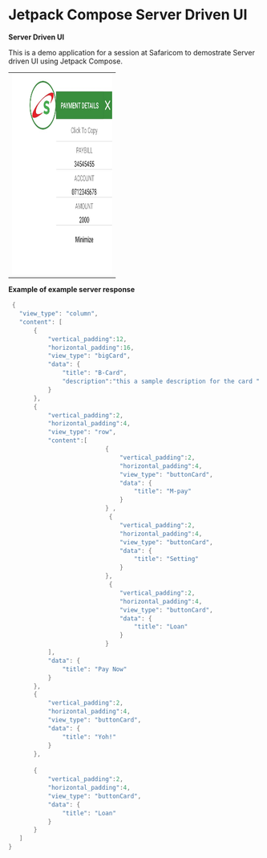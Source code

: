 # Jetpack Compose Server Driven UI
**Server Driven UI**

This is a demo application for a session at Safaricom to demostrate Server driven  UI using  Jetpack Compose.


<table>
<tr>
<td>
<img  width="200" height="400" src="https://github.com/AmosKorir/Lipa-Na-Mpesa-Android-Widget/blob/master/art/s1.jpeg"/>
</td>
</tr>
</table>


**Example of example server response**


 
 ```kotlin
  {
    "view_type": "column",
    "content": [
        {
            "vertical_padding":12,
            "horizontal_padding":16,
            "view_type": "bigCard",
            "data": {
                "title": "B-Card",
                "description":"this a sample description for the card "
            }
        },
        {
            "vertical_padding":2,
            "horizontal_padding":4,
            "view_type": "row",
            "content":[
                            {
                                "vertical_padding":2,
                                "horizontal_padding":4,
                                "view_type": "buttonCard",
                                "data": {
                                    "title": "M-pay"
                                }
                            } ,
                             {
                                "vertical_padding":2,
                                "horizontal_padding":4,
                                "view_type": "buttonCard",
                                "data": {
                                    "title": "Setting"
                                }
                            },
                             {
                                "vertical_padding":2,
                                "horizontal_padding":4,
                                "view_type": "buttonCard",
                                "data": {
                                    "title": "Loan"
                                }
                            }          
            ],
            "data": {
                "title": "Pay Now"
            }
        },
        {
            "vertical_padding":2,
            "horizontal_padding":4,
            "view_type": "buttonCard",
            "data": {
                "title": "Yoh!"
            }
        },
        
        {
            "vertical_padding":2,
            "horizontal_padding":4,
            "view_type": "buttonCard",
            "data": {
                "title": "Loan"
            }
        }
    ]
}
  ```
        
        
        
        

